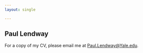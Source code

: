 ```yaml
---
layout: single

---
```


## Paul Lendway


For a copy of my CV, please email me at Paul.Lendway@Yale.edu. 
